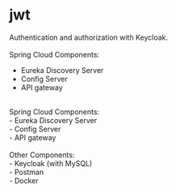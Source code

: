 # jwt
Authentication and authorization with Keycloak.</br>
</br>
Spring Cloud Components: </br>
- Eureka Discovery Server</br>
- Config Server</br>
- API gateway</br>
</br>
Spring Cloud Components: </br>
- Eureka Discovery Server</br>
- Config Server</br>
- API gateway</br>
</br>
Other Components:</br>
- Keycloak (with MySQL)</br>
- Postman</br>
- Docker</br>
</br>
